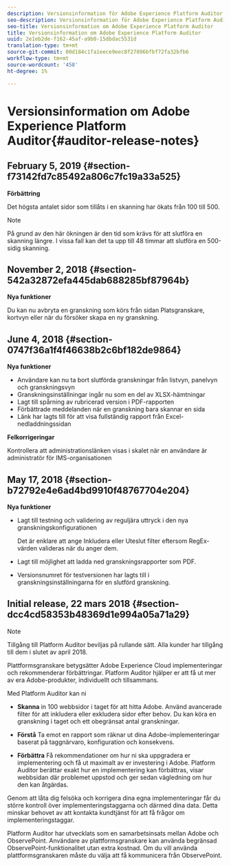 ```yaml
---
description: Versionsinformation för Adobe Experience Platform Auditor
seo-description: Versionsinformation för Adobe Experience Platform Auditor
seo-title: Versionsinformation om Adobe Experience Platform Auditor
title: Versionsinformation om Adobe Experience Platform Auditor
uuid: 2e1eb2de-f162-45af-a9b0-15dbdac5531d
translation-type: tm+mt
source-git-commit: 00d184c1fa1eece9eec8f27896bfbf72fa32bfb6
workflow-type: tm+mt
source-wordcount: '458'
ht-degree: 1%

---
```



# Versionsinformation om Adobe Experience Platform Auditor{#auditor-release-notes}

## February 5, 2019 {#section-f73142fd7c85492a806c7fc19a33a525}

**Förbättring**

Det högsta antalet sidor som tillåts i en skanning har ökats från 100 till 500.

>[!NOTE]
>
>På grund av den här ökningen är den tid som krävs för att slutföra en skanning längre. I vissa fall kan det ta upp till 48 timmar att slutföra en 500-sidig skanning.

## November 2, 2018 {#section-542a32872efa445dab688285bf87964b}

**Nya funktioner**

Du kan nu avbryta en granskning som körs från sidan Platsgranskare, kortvyn eller när du försöker skapa en ny granskning.

## June 4, 2018 {#section-0747f36a1f4f46638b2c6bf182de9864}

**Nya funktioner**

* Användare kan nu ta bort slutförda granskningar från listvyn, panelvyn och granskningsvyn
* Granskningsinställningar ingår nu som en del av XLSX-hämtningar
* Lagt till spårning av rubricerad version i PDF-rapporten
* Förbättrade meddelanden när en granskning bara skannar en sida
* Länk har lagts till för att visa fullständig rapport från Excel-nedladdningssidan

**Felkorrigeringar**

Kontrollera att administrationslänken visas i skalet när en användare är administratör för IMS-organisationen

## May 17, 2018 {#section-b72792e4e6ad4bd9910f48767704e204}

**Nya funktioner**

* Lagt till testning och validering av reguljära uttryck i den nya granskningskonfigurationen

   Det är enklare att ange Inkludera eller Uteslut filter eftersom RegEx-värden valideras när du anger dem.
* Lagt till möjlighet att ladda ned granskningsrapporter som PDF.
* Versionsnumret för testversionen har lagts till i granskningsinställningarna för en slutförd granskning.

## Initial release, 22 mars 2018 {#section-dcc4cd58353b48369d1e994a05a71a29}

>[!NOTE]
>
>Tillgång till Platform Auditor beviljas på rullande sätt. Alla kunder har tillgång till dem i slutet av april 2018.

Plattformsgranskare betygsätter Adobe Experience Cloud implementeringar och rekommenderar förbättringar. Platform Auditor hjälper er att få ut mer av era Adobe-produkter, individuellt och tillsammans.

Med Platform Auditor kan ni

* **Skanna** in 100 webbsidor i taget för att hitta Adobe. Använd avancerade filter för att inkludera eller exkludera sidor efter behov. Du kan köra en granskning i taget och ett obegränsat antal granskningar.

* **Förstå** Ta emot en rapport som räknar ut dina Adobe-implementeringar baserat på taggnärvaro, konfiguration och konsekvens.

* **Förbättra** Få rekommendationer om hur ni ska uppgradera er implementering och få ut maximalt av er investering i Adobe. Platform Auditor berättar exakt hur en implementering kan förbättras, visar webbsidan där problemet uppstod och ger sedan vägledning om hur den kan åtgärdas.

Genom att låta dig felsöka och korrigera dina egna implementeringar får du större kontroll över implementeringstaggarna och därmed dina data. Detta minskar behovet av att kontakta kundtjänst för att få frågor om implementeringstaggar.

Platform Auditor har utvecklats som en samarbetsinsats mellan Adobe och ObservePoint. Användare av plattformsgranskare kan använda begränsad ObservePoint-funktionalitet utan extra kostnad. Om du vill använda plattformsgranskaren måste du välja att få kommunicera från ObservePoint.
